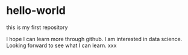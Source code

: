 # hello-world
this is my first repository

I hope I can learn more through github. I am interested in data science.
Looking forward to see what I can learn.
xxx

